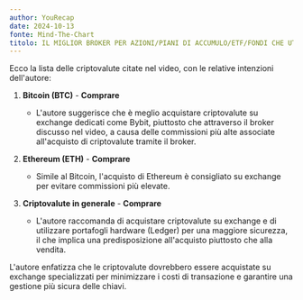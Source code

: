 ```yaml
---
author: YouRecap
date: 2024-10-13
fonte: Mind-The-Chart 
titolo: IL MIGLIOR BROKER PER AZIONI/PIANI DI ACCUMULO/ETF/FONDI CHE UTILIZZA MINDTHECHART!
---
```


Ecco la lista delle criptovalute citate nel video, con le relative intenzioni dell'autore:

1. **Bitcoin (BTC)** - **Comprare**
   - L'autore suggerisce che è meglio acquistare criptovalute su exchange dedicati come Bybit, piuttosto che attraverso il broker discusso nel video, a causa delle commissioni più alte associate all'acquisto di criptovalute tramite il broker.

2. **Ethereum (ETH)** - **Comprare**
   - Simile al Bitcoin, l'acquisto di Ethereum è consigliato su exchange per evitare commissioni più elevate.

3. **Criptovalute in generale** - **Comprare**
   - L'autore raccomanda di acquistare criptovalute su exchange e di utilizzare portafogli hardware (Ledger) per una maggiore sicurezza, il che implica una predisposizione all'acquisto piuttosto che alla vendita.

L'autore enfatizza che le criptovalute dovrebbero essere acquistate su exchange specializzati per minimizzare i costi di transazione e garantire una gestione più sicura delle chiavi.
